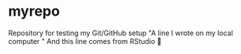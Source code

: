 # myrepo
Repository for testing my Git/GitHub setup
"A line I wrote on my local computer  " 
And this line comes from RStudio 🤠


